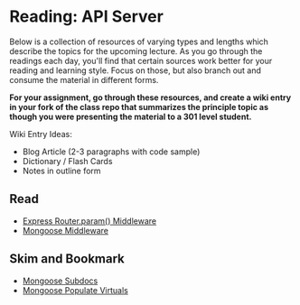 # Reading: API Server

Below is a collection of resources of varying types and lengths which describe the topics for the upcoming lecture. As you go through the readings each day, you'll find that certain sources work better for your reading and learning style. Focus on those, but also branch out and consume the material in different forms.

**For your assignment, go through these resources, and create a wiki entry in your fork of the class repo that summarizes the principle topic as though you were presenting the material to a 301 level student.**

Wiki Entry Ideas:

-   Blog Article (2-3 paragraphs with code sample)
-   Dictionary / Flash Cards
-   Notes in outline form

## Read

-   [Express Router.param() Middleware](https://expressjs.com/en/4x/api.html#router.param)
-   [Mongoose Middleware](https://mongoosejs.com/docs/middleware.html)

## Skim and Bookmark

-   [Mongoose Subdocs](https://mongoosejs.com/docs/subdocs.html)
-   [Mongoose Populate Virtuals](https://mongoosejs.com/docs/populate.html#populate-virtuals)
